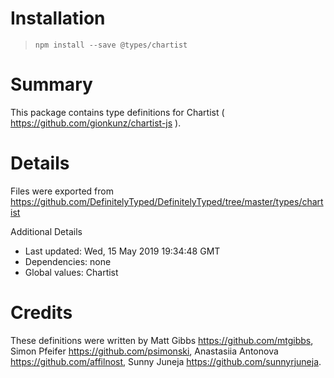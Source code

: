 # Installation
> `npm install --save @types/chartist`

# Summary
This package contains type definitions for Chartist ( https://github.com/gionkunz/chartist-js ).

# Details
Files were exported from https://github.com/DefinitelyTyped/DefinitelyTyped/tree/master/types/chartist

Additional Details
 * Last updated: Wed, 15 May 2019 19:34:48 GMT
 * Dependencies: none
 * Global values: Chartist

# Credits
These definitions were written by Matt Gibbs <https://github.com/mtgibbs>, Simon Pfeifer <https://github.com/psimonski>, Anastasiia Antonova <https://github.com/affilnost>, Sunny Juneja <https://github.com/sunnyrjuneja>.
